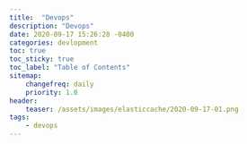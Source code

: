 ```yaml
---
title:  "Devops"
description: "Devops"
date: 2020-09-17 15:26:28 -0400
categories: devlopment
toc: true
toc_sticky: true
toc_label: "Table of Contents"
sitemap:
    changefreq: daily
    priority: 1.0
header:
    teaser: /assets/images/elasticcache/2020-09-17-01.png
tags:
    - devops
---
```

